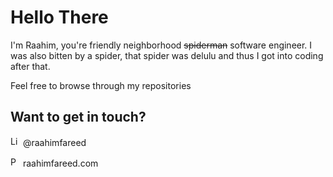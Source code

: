 # Hello There
I'm Raahim, you're friendly neighborhood ~~spiderman~~ software engineer. I was also bitten by a spider, that spider was delulu and thus I got into coding after that.


Feel free to browse through my repositories


## Want to get in touch?
[<img width="16" src="https://cdn.jsdelivr.net/gh/devicons/devicon@latest/icons/linkedin/linkedin-original.svg" alt="LinkedIn" />](https://linkedin.com/in/raahimfareed/) @raahimfareed

[<img width="16" src="https://cdn.jsdelivr.net/gh/devicons/devicon@latest/icons/devicon/devicon-original.svg" alt="Portfolio" />](https://raahimfareed.com) raahimfareed.com

